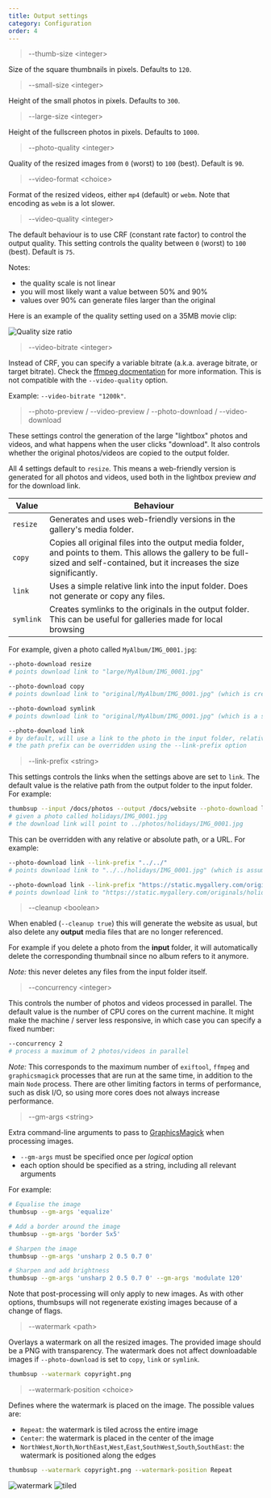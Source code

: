 ```yaml
---
title: Output settings
category: Configuration
order: 4
---
```


> \-\-thumb-size &lt;integer&gt;

Size of the square thumbnails in pixels. Defaults to `120`.

> \-\-small-size &lt;integer&gt;

Height of the small photos in pixels. Defaults to `300`.

> \-\-large-size &lt;integer&gt;

Height of the fullscreen photos in pixels. Defaults to `1000`.

> \-\-photo-quality &lt;integer&gt;

Quality of the resized images from `0` (worst) to `100` (best).
Default is `90`.

> \-\-video-format &lt;choice&gt;

Format of the resized videos, either `mp4` (default) or `webm`.
Note that encoding as `webm` is a lot slower.

> \-\-video-quality &lt;integer&gt;

The default behaviour is to use CRF (constant rate factor) to control the output quality.
This setting controls the quality between `0` (worst) to `100` (best). Default is `75`.

Notes:

- the quality scale is not linear
- you will most likely want a value between 50% and 90%
- values over 90% can generate files larger than the original

Here is an example of the quality setting used on a 35MB movie clip:

![Quality size ratio](../../images/video-quality.png)

> \-\-video-bitrate &lt;integer&gt;

Instead of CRF, you can specify a variable bitrate (a.k.a. average bitrate, or target bitrate).
Check the [ffmpeg docmentation](https://trac.ffmpeg.org/wiki/Encode/H.264) for more information.
This is not compatible with the `--video-quality` option.

Example: `--video-bitrate "1200k"`.


> \-\-photo-preview / \-\-video-preview / \-\-photo-download / \-\-video-download

These settings control the generation of the large "lightbox" photos and videos, and what happens when the user clicks "download". It also controls whether the original photos/videos are copied to the output folder.

All 4 settings default to `resize`. This means a web-friendly version is generated for all photos and videos, used both in the lightbox preview *and* for the download link.

| Value	| Behaviour |
|-------|-------------------------|
| `resize` | Generates and uses web-friendly versions in the gallery's media folder. |
| `copy` | Copies all original files into the output media folder, and points to them. This allows the gallery to be full-sized and self-contained, but it increases the size significantly. |
| `link` | Uses a simple relative link into the input folder. Does not generate or copy any files. |
| `symlink` | Creates symlinks to the originals in the output folder. This can be useful for galleries made for local browsing |

For example, given a photo called `MyAlbum/IMG_0001.jpg`:

```bash
--photo-download resize
# points download link to "large/MyAlbum/IMG_0001.jpg"

--photo-download copy
# points download link to "original/MyAlbum/IMG_0001.jpg" (which is created as part of the build)

--photo-download symlink
# points download link to "original/MyAlbum/IMG_0001.jpg" (which is a symlink to the input photo)

--photo-download link
# by default, will use a link to the photo in the input folder, relative to the output folder
# the path prefix can be overridden using the --link-prefix option
```

> \-\-link-prefix &lt;string&gt;

This settings controls the links when the settings above are set to `link`.
The default value is the relative path from the output folder to the input folder.
For example:

```bash
thumbsup --input /docs/photos --output /docs/website --photo-download link
# given a photo called holidays/IMG_0001.jpg
# the download link will point to ../photos/holidays/IMG_0001.jpg
```

This can be overridden with any relative or absolute path, or a URL. For example:

```bash
--photo-download link --link-prefix "../../"
# points download link to "../../holidays/IMG_0001.jpg" (which is assumed to already exist)

--photo-download link --link-prefix "https://static.mygallery.com/originals/"
# points download link to "https://static.mygallery.com/originals/holidays/IMG_0001.jpg" (which is assumed to already exist)
```

> \-\-cleanup &lt;boolean&gt;

When enabled (`--cleanup true`) this will generate the website as usual,
but also delete any **output** media files that are no longer referenced.

For example if you delete a photo from the **input** folder,
it will automatically delete the corresponding thumbnail since no album refers to it anymore.

*Note:* this never deletes any files from the input folder itself.

> \-\-concurrency &lt;integer&gt;

This controls the number of photos and videos processed in parallel.
The default value is the number of CPU cores on the current machine.
It might make the machine / server less responsive, in which case you can specify a fixed number:

```bash
--concurrency 2
# process a maximum of 2 photos/videos in parallel
```

*Note:* This corresponds to the maximum number of `exiftool`, `ffmpeg` and `graphicsmagick`
processes that are run at the same time, in addition to the main `Node` process.
There are other limiting factors in terms of performance, such as disk I/O,
so using more cores does not always increase performance.

> \-\-gm-args &lt;string&gt;

Extra command-line arguments to pass to [GraphicsMagick](http://www.graphicsmagick.org/) when processing images.

- `--gm-args` must be specified once per _logical_ option
- each option should be specified as a string, including all relevant arguments

For example:

```bash
# Equalise the image
thumbsup --gm-args 'equalize'

# Add a border around the image
thumbsup --gm-args 'border 5x5'

# Sharpen the image
thumbsup --gm-args 'unsharp 2 0.5 0.7 0'

# Sharpen and add brightness
thumbsup --gm-args 'unsharp 2 0.5 0.7 0' --gm-args 'modulate 120'
```

Note that post-processing will only apply to new images.
As with other options, thumbsups will not regenerate existing images because of a change of flags.

> \-\-watermark &lt;path&gt;

Overlays a watermark on all the resized images. The provided image should be a PNG with transparency.
The watermark does not affect downloadable images if `--photo-download` is set to `copy`, `link` or `symlink`.

```bash
thumbsup --watermark copyright.png
```

> \-\-watermark-position &lt;choice&gt;

Defines where the watermark is placed on the image. The possible values are:

- `Repeat`: the watermark is tiled across the entire image
- `Center`: the watermark is placed in the center of the image
- `NorthWest`,`North`,`NorthEast`,`West`,`East`,`SouthWest`,`South`,`SouthEast`: the watermark is positioned along the edges

```bash
thumbsup --watermark copyright.png --watermark-position Repeat
```

![watermark](../../images/watermark.jpg) ![tiled](../../images/watermark-repeat.jpg)
